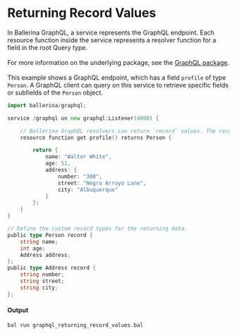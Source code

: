 # Returning Record Values

 In Ballerina GraphQL, a service represents the GraphQL endpoint.
 Each resource function inside the service represents a resolver function for a field in the root Query type.<br/><br/>
 For more information on the underlying package, see the
 [GraphQL package](https:docs.central.ballerina.io/ballerina/graphql/latest/).<br/><br/>
 This example shows a GraphQL endpoint, which has a field `profile` of type `Person`.
 A GraphQL client can query on this service to retrieve specific fields or subfields of the `Person` object.


```go
import ballerina/graphql;

service /graphql on new graphql:Listener(4000) {

    // Ballerina GraphQL resolvers can return `record` values. The record will be mapped to an `OBJECT` type.
    resource function get profile() returns Person {

        return {
            name: "Walter White",
            age: 51,
            address: {
                number: "308",
                street: "Negra Arroyo Lane",
                city: "Albuquerque"
            }
        };
    }
}

// Define the custom record types for the returning data.
public type Person record {
    string name;
    int age;
    Address address;
};
public type Address record {
    string number;
    string street;
    string city;
};
```

#### Output

```go
bal run graphql_returning_record_values.bal
```